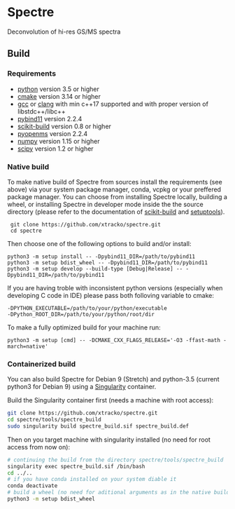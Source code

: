 # Spectre
Deconvolution of hi-res GS/MS spectra

## Build
### Requirements
  * [python](https://www.python.org/) version 3.5 or higher
  * [cmake](https://cmake.org/) version 3.14 or higher
  * [gcc](https://gcc.gnu.org/) or [clang](https://clang.llvm.org/) with min c++17 supported and with proper version of libstdc++/libc++
  * [pybind11](https://github.com/pybind/pybind11) version 2.2.4
  * [scikit-build](https://github.com/scikit-build/scikit-build) version 0.8 or higher
  * [pyopenms](https://pyopenms.readthedocs.io) version 2.2.4
  * [numpy](http://www.numpy.org/) version 1.15 or higher
  * [scipy](http://www.scipy.org/) version 1.2 or higher
  
### Native build
To make native build of Spectre from sources install the requirements (see above) via your system package manager, conda, vcpkg or your preffered package manager. You can choose from installing Spectre locally, building a wheel, or installing Spectre in developer mode inside the the source directory (please refer to the documentation of [scikit-build](https://github.com/scikit-build/scikit-build) and [setuptools](https://setuptools.readthedocs.io/)).

 ```
  git clone https://github.com/xtracko/spectre.git
  cd spectre
  ```
Then choose one of the following options to build and/or install:
  ```
  python3 -m setup install -- -Dpybind11_DIR=/path/to/pybind11
  python3 -m setup bdist_wheel -- -Dpybind11_DIR=/path/to/pybind11
  python3 -m setup develop --build-type [Debug|Release] -- -Dpybind11_DIR=/path/to/pybind11
  ```
If you are having troble with inconsistent python versions (especially when developing C code in IDE) please pass both folloving variable to cmake:
  ```
  -DPYTHON_EXECUTABLE=/path/to/your/python/executable
  -DPython_ROOT_DIR=/path/to/your/python/root/dir
  ```
 To make a fully optimized build for your machine run:
 ```
 python3 -m setup [cmd] -- -DCMAKE_CXX_FLAGS_RELEASE='-O3 -ffast-math -march=native'
 ```
  
### Containerized build
You can also build Spectre for Debian 9 (Stretch) and python-3.5 (current python3 for Debian 9) using a [Singularity](https://www.sylabs.io/) container.

Build the Singularity container first (needs a machine with root access):

  ```bash
  git clone https://github.com/xtracko/spectre.git
  cd spectre/tools/spectre_build
  sudo singularity build spectre_build.sif spectre_build.def
  ```
Then on you target machine with singularity installed (no need for root access from now on):
  ```bash
  # continuing the build from the directory spectre/tools/spectre_build
  singularity exec spectre_build.sif /bin/bash
  cd ../..
  # if you have conda installed on your system diable it
  conda deactivate
  # build a wheel (no need for aditional arguments as in the native build)
  python3 -m setup bdist_wheel
  ```
